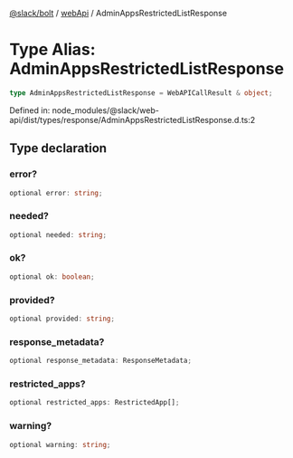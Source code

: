 [@slack/bolt](../../../../index.md) / [webApi](../index.md) / AdminAppsRestrictedListResponse

# Type Alias: AdminAppsRestrictedListResponse

```ts
type AdminAppsRestrictedListResponse = WebAPICallResult & object;
```

Defined in: node\_modules/@slack/web-api/dist/types/response/AdminAppsRestrictedListResponse.d.ts:2

## Type declaration

### error?

```ts
optional error: string;
```

### needed?

```ts
optional needed: string;
```

### ok?

```ts
optional ok: boolean;
```

### provided?

```ts
optional provided: string;
```

### response\_metadata?

```ts
optional response_metadata: ResponseMetadata;
```

### restricted\_apps?

```ts
optional restricted_apps: RestrictedApp[];
```

### warning?

```ts
optional warning: string;
```
